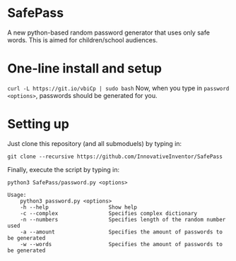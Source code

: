 # SafePass
A new python-based random password generator that uses only safe words. This is aimed for children/school audiences.

# One-line install and setup
`curl -L https://git.io/vbiCp | sudo bash`
Now, when you type in `password <options>`, passwords should be generated for you.

# Setting up
Just clone this repository (and all submoduels) by typing in:
```
git clone --recursive https://github.com/InnovativeInventor/SafePass
```
Finally, execute the script by typing in:
```
python3 SafePass/password.py <options>

Usage:
    python3 password.py <options>
    -h --help                   Show help
    -c --complex                Specifies complex dictionary
    -n --numbers                Specifies length of the random number used
    -a --amount                 Specifies the amount of passwords to be generated
    -w --words                  Specifies the amount of passwords to be generated
```
